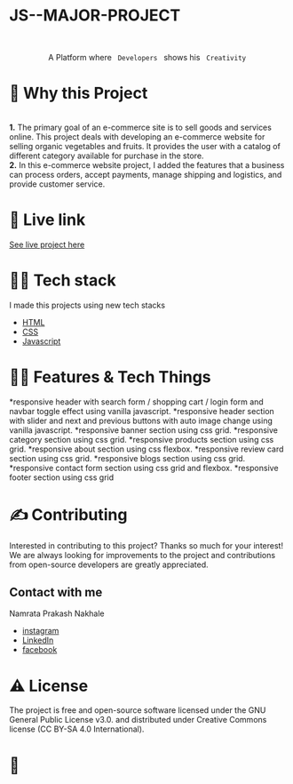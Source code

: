 
# JS--MAJOR-PROJECT
<!-- PROJECT LOGO -->
<br />
<p align="center">
  <a href="">
   
  </a>

  <p align="center">
    A Platform where <code> Developers </code> shows his <code> Creativity </code>
    <br />
  </p>
</p>


<!-- ABOUT THE PROJECT -->
<h1>🧐 Why this Project</h1>
<br />
<strong>1.</strong> The primary goal of an e-commerce site is to sell goods and services online. This project deals with developing an e-commerce website for selling organic vegetables and fruits. It provides the user with a catalog of different category available for purchase in the store.<br />
<strong>2.</strong> In this e-commerce website project, I added the features that a business can process orders, accept payments, manage shipping and logistics, and provide customer service.


    
<h1>🌟 Live link</h1>
  
  [See live project here]()
  
<h1>👨‍💻 Tech stack</h1>

I made this projects using new tech stacks
* [HTML](https://html.com/)
* [CSS](https://css-tricks.com/)
* [Javascript](https://www.javascript.com//)

 <h1>👨‍💻 Features & Tech Things</h1>
  
  *responsive header with search form / shopping cart / login form and navbar toggle effect using vanilla javascript.
  *responsive header section with slider and next and previous buttons with auto image change using vanilla javascript.
  *responsive banner section using css grid.
  *responsive category section using css grid.
  *responsive products section using css grid.
  *responsive about section using css flexbox.
  *responsive review card section using css grid.
  *responsive blogs section using css grid.
  *responsive contact form section using css grid and flexbox.
  *responsive footer section using css grid

<h1>✍️ Contributing</h1>
Interested in contributing to this project? Thanks so much for your interest! We are always looking for improvements to the project and contributions from open-source developers are greatly appreciated.

<!-- CONTACT -->
<h2>Contact with me</h2>

Namrata Prakash Nakhale
* [instagram](https://instagram.com/namratanakhale?igshid=YmMyMTA2M2Y=)
* [LinkedIn](https://www.linkedin.com/in/namrata-nakhale-6749b519b)
* [facebook](https://www.facebook.com/namrata.nakhale.3)


<h1>⚠️ License</h1>
The project is free and open-source software licensed under the GNU General Public License v3.0. and distributed under Creative Commons license (CC BY-SA 4.0 International).

<br />

<h1>💛</h1>

